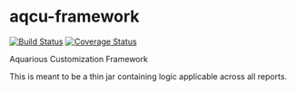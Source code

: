 # aqcu-framework
[![Build Status](https://travis-ci.org/USGS-CIDA/aqcu-framework.svg?branch=master)](https://travis-ci.org/USGS-CIDA/aqcu-framework) [![Coverage Status](https://coveralls.io/repos/github/USGS-CIDA/aqcu-framework/badge.svg?branch=master)](https://coveralls.io/github/USGS-CIDA/aqcu-framework?branch=master)

Aquarious Customization Framework

This is meant to be a thin jar containing logic applicable across all reports.